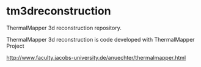 tm3dreconstruction
==================

ThermalMapper 3d reconstruction repository. 

ThermalMapper 3d reconstruction is code developed with ThermalMapper Project

http://www.faculty.jacobs-university.de/anuechter/thermalmapper.html
